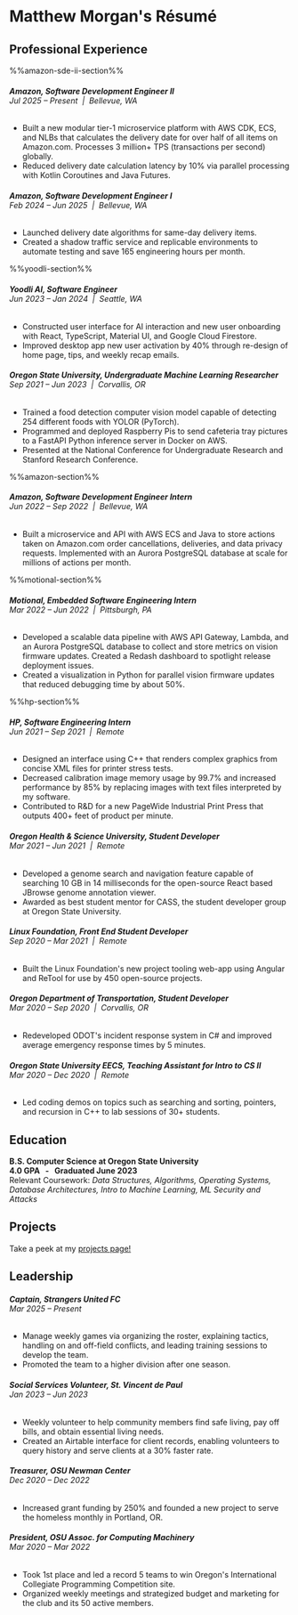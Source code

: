 # Matthew Morgan's Résumé

## Professional Experience

%%amazon-sde-ii-section%%

###### **Amazon, Software Development Engineer II** <br> *Jul 2025 – Present &nbsp;|&nbsp; Bellevue, WA*
- Built a new modular tier-1 microservice platform with AWS CDK, ECS, and NLBs that calculates the delivery date for over half of all items on Amazon.com. Processes 3 million+ TPS (transactions per second) globally.
- Reduced delivery date calculation latency by 10% via parallel processing with Kotlin Coroutines and Java Futures.

###### **Amazon, Software Development Engineer I** <br> *Feb 2024 – Jun 2025 &nbsp;|&nbsp; Bellevue, WA*
- Launched delivery date algorithms for same-day delivery items.
- Created a shadow traffic service and replicable environments to automate testing and save 165 engineering hours per month.

%%yoodli-section%%

###### **Yoodli AI, Software Engineer** <br> *Jun 2023 – Jan 2024 &nbsp;|&nbsp; Seattle, WA*
- Constructed user interface for AI interaction and new user onboarding with React, TypeScript, Material UI, and Google Cloud Firestore.
- Improved desktop app new user activation by 40% through re-design of home page, tips, and weekly recap emails.

###### **Oregon State University, Undergraduate Machine Learning Researcher** <br> *Sep 2021 – Jun 2023 &nbsp;|&nbsp; Corvallis, OR*<br>
- Trained a food detection computer vision model capable of detecting 254 different foods with YOLOR (PyTorch). 
- Programmed and deployed Raspberry Pis to send cafeteria tray pictures to a FastAPI Python inference server in Docker on AWS.
- Presented at the National Conference for Undergraduate Research and Stanford Research Conference.

%%amazon-section%%

###### **Amazon, Software Development Engineer Intern** <br> *Jun 2022 – Sep 2022 &nbsp;|&nbsp; Bellevue, WA*
- Built a microservice and API with AWS ECS and Java to store actions taken on Amazon.com order cancellations, deliveries, and data privacy requests. Implemented with an Aurora PostgreSQL database at scale for millions of actions per month.

%%motional-section%%

###### **Motional, Embedded Software Engineering Intern** <br> *Mar 2022 – Jun 2022 &nbsp;|&nbsp; Pittsburgh, PA*
- Developed a scalable data pipeline with AWS API Gateway, Lambda, and an Aurora PostgreSQL database to collect and store metrics on vision firmware updates. Created a Redash dashboard to spotlight release deployment issues.
- Created a visualization in Python for parallel vision firmware updates that reduced debugging time by about 50%.

%%hp-section%%

###### **HP, Software Engineering Intern** <br> *Jun 2021 – Sep 2021 &nbsp;|&nbsp; Remote*
- Designed an interface using C++ that renders complex graphics from concise XML files for printer stress tests.
- Decreased calibration image memory usage by 99.7% and increased performance by 85% by replacing images with text files interpreted by my software.
- Contributed to R&D for a new PageWide Industrial Print Press that outputs 400+ feet of product per minute.


###### **Oregon Health & Science University, Student Developer** <br> *Mar 2021 – Jun 2021 &nbsp;|&nbsp; Remote*
- Developed a genome search and navigation feature capable of searching 10 GB in 14 milliseconds for the open-source React based JBrowse genome annotation viewer.
- Awarded as best student mentor for CASS, the student developer group at Oregon State University.

###### **Linux Foundation, Front End Student Developer** <br> *Sep 2020 – Mar 2021 &nbsp;|&nbsp; Remote*
- Built the Linux Foundation's new project tooling web-app using Angular and ReTool for use by 450 open-source projects.

###### **Oregon Department of Transportation, Student Developer** <br> *Mar 2020 – Sep 2020 &nbsp;|&nbsp; Corvallis, OR*
- Redeveloped ODOT's incident response system in C# and improved average emergency response times by 5 minutes.

###### **Oregon State University EECS, Teaching Assistant for Intro to CS II** <br> *Mar 2020 – Dec 2020 &nbsp;|&nbsp; Remote*
- Led coding demos on topics such as searching and sorting, pointers, and recursion in C++ to lab sessions of 30+ students.


## Education

**B.S. Computer Science at Oregon State University**<br>
**4.0 GPA &nbsp; - &nbsp; Graduated June 2023**<br>
Relevant Coursework: *Data Structures, Algorithms, Operating Systems, Database Architectures, Intro to Machine Learning, ML Security and Attacks*



## Projects
Take a peek at my [projects page!](projects.html)


## Leadership

###### **Captain, Strangers United FC** <br> *Mar 2025 – Present*
- Manage weekly games via organizing the roster, explaining tactics, handling on and off-field conflicts, and leading training sessions to develop the team.
- Promoted the team to a higher division after one season.

###### **Social Services Volunteer, St. Vincent de Paul** <br> *Jan 2023 – Jun 2023*
- Weekly volunteer to help community members find safe living, pay off bills, and obtain essential living needs.
- Created an Airtable interface for client records, enabling volunteers to query history and serve clients at a 30% faster rate.

###### **Treasurer, OSU Newman Center** <br> *Dec 2020 – Dec 2022*
- Increased grant funding by 250% and founded a new project to serve the homeless monthly in Portland, OR.

###### **President, OSU Assoc. for Computing Machinery** <br> *Mar 2020 – Mar 2022*
- Took 1st place and led a record 5 teams to win Oregon's International Collegiate Programming Competition site.
- Organized weekly meetings and strategized budget and marketing for the club and its 50 active members.
